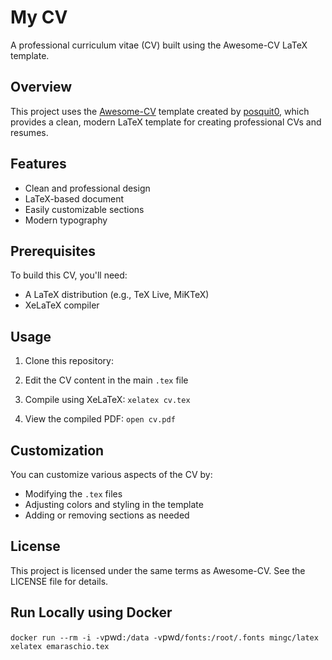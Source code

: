 # My CV

A professional curriculum vitae (CV) built using the Awesome-CV LaTeX template.

## Overview

This project uses the [Awesome-CV](https://github.com/posquit0/Awesome-CV) template created by [posquit0](https://github.com/posquit0), which provides a clean, modern LaTeX template for creating professional CVs and resumes.

## Features

- Clean and professional design
- LaTeX-based document
- Easily customizable sections
- Modern typography

## Prerequisites

To build this CV, you'll need:
- A LaTeX distribution (e.g., TeX Live, MiKTeX)
- XeLaTeX compiler

## Usage

1. Clone this repository:

2. Edit the CV content in the main `.tex` file

3. Compile using XeLaTeX: `xelatex cv.tex`

4. View the compiled PDF: `open cv.pdf`

## Customization

You can customize various aspects of the CV by:

- Modifying the `.tex` files
- Adjusting colors and styling in the template
- Adding or removing sections as needed

## License

This project is licensed under the same terms as Awesome-CV. See the LICENSE file for details.


## Run Locally using Docker

`docker run --rm -i -v`pwd`:/data -v`pwd`/fonts:/root/.fonts mingc/latex xelatex emaraschio.tex`
